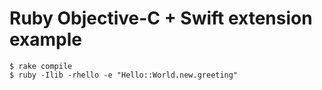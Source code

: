 # Ruby Objective-C + Swift extension example

```
$ rake compile
$ ruby -Ilib -rhello -e "Hello::World.new.greeting"
```
